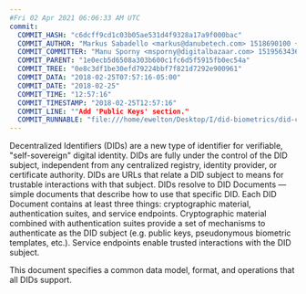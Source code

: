 ```yaml
---
#Fri 02 Apr 2021 06:06:33 AM UTC
commit:
  COMMIT_HASH: "c6dcff9cd1c03b05ae531d4f9328a17a9f000bac"
  COMMIT_AUTHOR: "Markus Sabadello <markus@danubetech.com> 1518690100 +0100"
  COMMIT_COMMITTER: "Manu Sporny <msporny@digitalbazaar.com> 1519563436 -0500"
  COMMIT_PARENT: "1e0ecb5d6508a303b600c1fc6d5f5915fb0ec54a"
  COMMIT_TREE: "0e8c3df1be30efd79224bbf7f821d7292e900961"
  COMMIT_DATA: "2018-02-25T07:57:16-05:00"
  COMMIT_DATE: "2018-02-25"
  COMMIT_TIME: "12:57:16"
  COMMIT_TIMESTAMP: "2018-02-25T12:57:16"
  COMMIT_LINE: ""Add 'Public Keys' section."
  COMMIT_RUNNABLE: "file:///home/ewelton/Desktop/I/did-biometrics/did-core-dataset/analysis/gitinfo/c6dcff9cd1c03b05ae531d4f9328a17a9f000bac/snapshot/index.html"
---
```


<section id="abstract">
<p>
Decentralized Identifiers (DIDs) are a new type of identifier for
verifiable, "self-sovereign" digital identity. DIDs are fully under the
control of the DID subject, independent from any centralized registry,
identity provider, or certificate authority. DIDs are URLs that relate a
DID subject to means for trustable interactions with that subject. DIDs
resolve to DID Documents — simple documents that describe how to use that
specific DID. Each DID Document contains at least three things:
cryptographic material, authentication suites, and service endpoints.
Cryptographic material combined with authentication suites provide a set of
mechanisms to authenticate as the DID subject (e.g. public keys,
pseudonymous biometric templates, etc.). Service endpoints enable
trusted interactions with the DID subject.
      </p>
<p>
This document specifies a common data model, format, and operations that all
DIDs support.
      </p>
</section>
